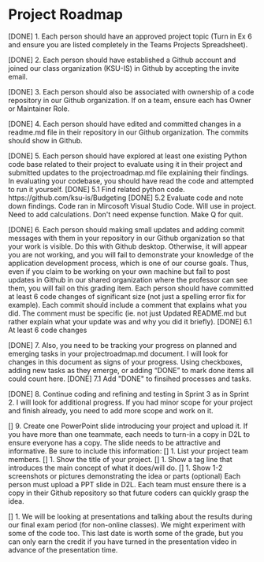 <h1>Project Roadmap</h1>

<p>[DONE] 1. Each person should have an approved project topic (Turn in Ex 6 and ensure you are listed completely in the Teams Projects Spreadsheet).
<p>[DONE] 2. Each person should have established a Github account and joined our class organization (KSU-IS) in Github by accepting the invite email.
<p>[DONE] 3. Each person should also be associated with ownership of a code repository in our Github organization. If on a team, ensure each has Owner or Maintainer Role.
<p>[DONE] 4. Each person should have edited and committed changes in a readme.md file in their repository in our Github organization. The commits should show in Github.
<p>[DONE] 5. Each person should have explored at least one existing Python code base related to their project to evaluate using it in their project and submitted updates to the projectroadmap.md file explaining their findings. In evaluating your codebase, you should have read the code and attempted to run it yourself.
  [DONE] 5.1 Find related python code.
    https://github.com/ksu-is/Budgeting
  [DONE] 5.2 Evaluate code and note down findings.
    Code ran in Mircosoft Visual Studio Code.
    Will use in project.
    Need to add calculations.
    Don't need expense function.
    Make Q for quit.
  
<p>[DONE] 6. Each person should making small updates and adding commit messages with them in your repository in our Github organization so that your work is visible. Do this with Github desktop. Otherwise, it will appear you are not working, and you will fail to demonstrate your knowledge of the application development process, which is one of our course goals. Thus, even if you claim to be working on your own machine but fail to post updates in Github in our shared organization where the professor can see them, you will fail on this grading item. Each person should have committed at least 6 code changes of significant size (not just a spelling error fix for example). Each commit should include a comment that explains what you did. The comment must be specific (ie. not just Updated README.md but rather explain what your update was and why you did it briefly).
  [DONE] 6.1 At least 6 code changes 
<p>[DONE] 7. Also, you need to be tracking your progress on planned and emerging tasks in your projectroadmap.md document. I will look for changes in this document as signs of your progress. Using checkboxes, adding new tasks as they emerge, or adding “DONE” to mark done items all could count here.
    [DONE] 7.1 Add "DONE" to finsihed processes and tasks.
    
<p>[DONE] 8. Continue coding and refining and testing in Sprint 3 as in Sprint 2. I will look for additional progress. If you had minor scope for your project and finish already, you need to add more scope and work on it. 
<p>[] 9. Create one PowerPoint slide introducing your project and upload it. If you have more than one teammate, each needs to turn-in a copy in D2L to ensure everyone has a copy. The slide needs to be attractive and informative. Be sure to include this information:
  [] 1. List your project team members.
  [] 1. Show the title of your project.
  [] 1. Show a tag line that introduces the main concept of what it does/will do.
  [] 1. Show 1-2 screenshots or pictures demonstrating the idea or parts (optional) Each person must upload a PPT slide in D2L. Each team must ensure there is a copy in their Github repository so that future coders can quickly grasp the idea.

<p>[] 1. We will be looking at presentations and talking about the results during our final exam period (for non-online classes). We might experiment with some of the code too. This last date is worth some of the grade, but you can only earn the credit if you have turned in the presentation video in advance of the presentation time.
